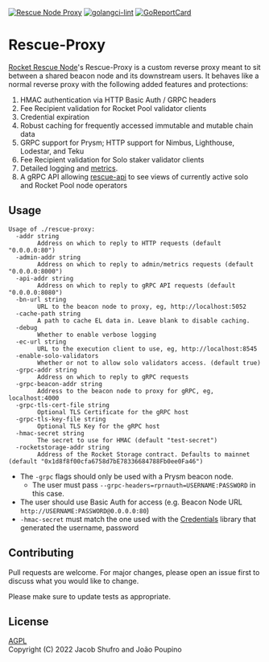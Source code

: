 [![Rescue Node Proxy](https://github.com/Rocket-Pool-Rescue-Node/rescue-proxy/actions/workflows/tests.yml/badge.svg)](https://github.com/Rocket-Pool-Rescue-Node/rescue-proxy/actions/workflows/tests.yml) [![golangci-lint](https://github.com/Rocket-Pool-Rescue-Node/rescue-proxy/actions/workflows/golangci-lint.yml/badge.svg)](https://github.com/Rocket-Pool-Rescue-Node/rescue-proxy/actions/workflows/golangci-lint.yml) [![GoReportCard](https://goreportcard.com/badge/github.com/Rocket-Pool-Rescue-Node/rescue-proxy)](https://goreportcard.com/report/github.com/Rocket-Pool-Rescue-Node/rescue-proxy)

# Rescue-Proxy

[Rocket Rescue Node](https://rescuenode.com)'s Rescue-Proxy is a custom reverse proxy meant to sit between a shared beacon node and its downstream users. It behaves like a normal reverse proxy with the following added features and protections:

1. HMAC authentication via HTTP Basic Auth / GRPC headers
1. Fee Recipient validation for Rocket Pool validator clients
1. Credential expiration
1. Robust caching for frequently accessed immutable and mutable chain data
1. GRPC support for Prysm; HTTP support for Nimbus, Lighthouse, Lodestar, and Teku
1. Fee Recipient validation for Solo staker validator clients
1. Detailed logging and [metrics](https://status.rescuenode.com).
1. A gRPC API allowing [rescue-api](https://github.com/Rocket-Rescue-Node/rescue-api) to see views of currently active solo and Rocket Pool node operators

## Usage

```
Usage of ./rescue-proxy:
  -addr string
        Address on which to reply to HTTP requests (default "0.0.0.0:80")
  -admin-addr string
        Address on which to reply to admin/metrics requests (default "0.0.0.0:8000")
  -api-addr string
        Address on which to reply to gRPC API requests (default "0.0.0.0:8080")
  -bn-url string
        URL to the beacon node to proxy, eg, http://localhost:5052
  -cache-path string
        A path to cache EL data in. Leave blank to disable caching.
  -debug
        Whether to enable verbose logging
  -ec-url string
        URL to the execution client to use, eg, http://localhost:8545
  -enable-solo-validators
        Whether or not to allow solo validators access. (default true)
  -grpc-addr string
        Address on which to reply to gRPC requests
  -grpc-beacon-addr string
        Address to the beacon node to proxy for gRPC, eg, localhost:4000
  -grpc-tls-cert-file string
        Optional TLS Certificate for the gRPC host
  -grpc-tls-key-file string
        Optional TLS Key for the gRPC host
  -hmac-secret string
        The secret to use for HMAC (default "test-secret")
  -rocketstorage-addr string
        Address of the Rocket Storage contract. Defaults to mainnet (default "0x1d8f8f00cfa6758d7bE78336684788Fb0ee0Fa46")
```

  * The `-grpc` flags should only be used with a Prysm beacon node.
    * The user must pass `--grpc-headers=rprnauth=USERNAME:PASSWORD` in this case.
  * The user should use Basic Auth for access (e.g. Beacon Node URL `http://USERNAME:PASSWORD@0.0.0.0:80`)
  * `-hmac-secret` must match the one used with the [Credentials](https://github.com/Rocket-Pool-Rescue-Node/credentials) library that generated the username, password

## Contributing

Pull requests are welcome. For major changes, please open an issue first
to discuss what you would like to change.

Please make sure to update tests as appropriate.

## License

[AGPL](https://www.gnu.org/licenses/agpl-3.0.en.html)  
Copyright (C) 2022 Jacob Shufro and João Poupino

